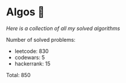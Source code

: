 # Algos 🏯

_Here is a collection of all my solved algorithms_

Number of solved problems:
- leetcode: 830
- codewars: 5
- hackerrank: 15

Total: 850
